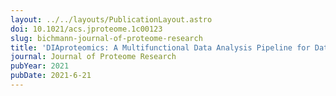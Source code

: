 ```yaml
---
layout: ../../layouts/PublicationLayout.astro
doi: 10.1021/acs.jproteome.1c00123
slug: bichmann-journal-of-proteome-research
title: 'DIAproteomics: A Multifunctional Data Analysis Pipeline for Data-Independent Acquisition Proteomics and Peptidomics'
journal: Journal of Proteome Research
pubYear: 2021
pubDate: 2021-6-21
---
```


